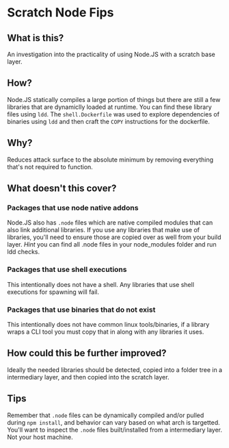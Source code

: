 # Scratch Node Fips

## What is this?

An investigation into the practicality of using Node.JS with a scratch base layer.

## How?

Node.JS statically compiles a large portion of things but there are still a few libraries that are dynamiclly loaded at runtime. You can find these library files using `ldd`. The `shell.Dockerfile` was used to explore dependencies of binaries using `ldd` and then craft the `COPY` instructions for the dockerfile.

## Why?

Reduces attack surface to the absolute minimum by removing everything that's not required to function.

## What doesn't this cover?

### Packages that use node native addons

Node.JS also has `.node` files which are native compiled modules that can also link additional libraries. If you use any libraries that make use of libraries, you'll need to ensure those are copied over as well from your build layer. *Hint* you can find all .node files in your node_modules folder and run ldd checks.

### Packages that use shell executions

This intentionally does not have a shell. Any libraries that use shell executions for spawning will fail.

### Packages that use binaries that do not exist

This intentionally does not have common linux tools/binaries, if a library wraps a CLI tool you must copy that in along with any libraries it uses.

## How could this be further improved?

Ideally the needed libraries should be detected, copied into a folder tree in a intermediary layer, and then copied into the scratch layer.

## Tips

Remember that `.node` files can be dynamically compiled and/or pulled during `npm install`, and behavior can vary based on what arch is targetted. You'll want to inspect the `.node` files built/installed from a intermediary layer. Not your host machine.
